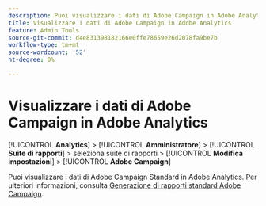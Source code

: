 ```yaml
---
description: Puoi visualizzare i dati di Adobe Campaign in Adobe Analytics
title: Visualizzare i dati di Adobe Campaign in Adobe Analytics
feature: Admin Tools
source-git-commit: d4e831398182166e0ffe78659e26d2078fa9be7b
workflow-type: tm+mt
source-wordcount: '52'
ht-degree: 0%

---
```



# Visualizzare i dati di Adobe Campaign in Adobe Analytics

[!UICONTROL **Analytics**] > [!UICONTROL **Amministratore**] > [!UICONTROL **Suite di rapporti**] > seleziona suite di rapporti > [!UICONTROL **Modifica impostazioni**] > [!UICONTROL **Adobe Campaign**]

Puoi visualizzare i dati di Adobe Campaign Standard in Adobe Analytics. Per ulteriori informazioni, consulta [Generazione di rapporti standard Adobe Campaign](/help/integrate/adobe-campaign.md).
